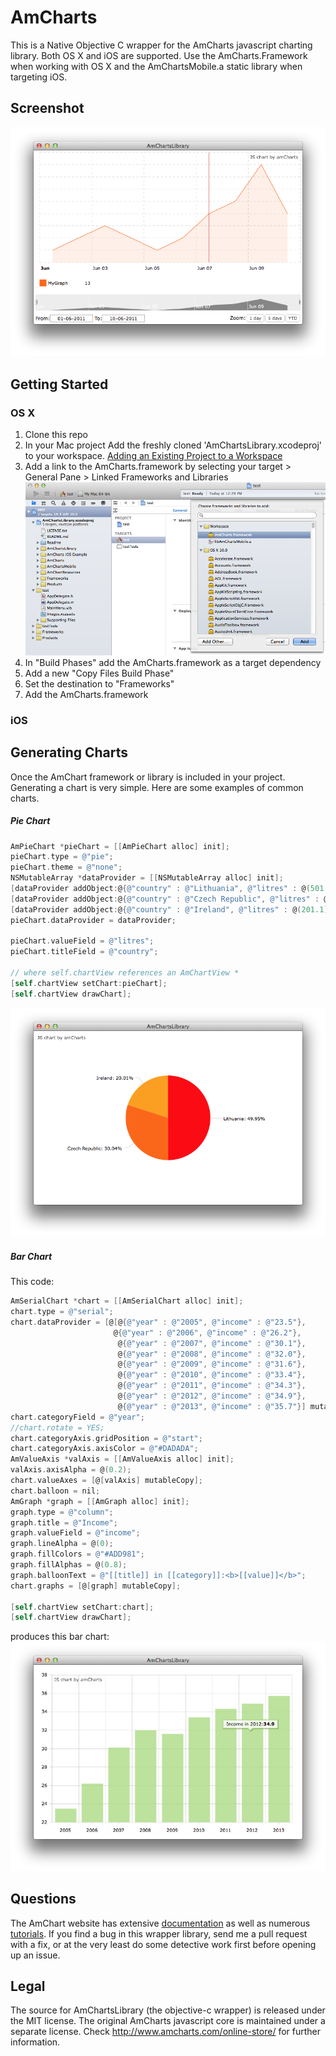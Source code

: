 AmCharts
========

This is a Native Objective C wrapper for the AmCharts javascript charting library.  Both OS X and iOS are supported.  Use the AmCharts.Framework when working with OS X and the AmChartsMobile.a static library when targeting iOS.

## Screenshot
![AmCharts in Cocoa App](https://raw.githubusercontent.com/ChimpStudios/AmCharts/master/Readme/Line%20Chart.png)

## Getting Started

### OS X
1. Clone this repo
2. In your Mac project Add the freshly cloned 'AmChartsLibrary.xcodeproj' to your workspace.  [Adding an Existing Project to a Workspace](https://developer.apple.com/library/ios/recipes/xcode_help-structure_navigator/articles/Adding_an_Existing_Project_to_a_Workspace.html)
3. Add a link to the AmCharts.framework by selecting your target > General Pane > Linked Frameworks and Libraries
![OS X Integration](https://raw.githubusercontent.com/ChimpStudios/AmCharts/master/Readme/osx_integration_1.png)
4. In "Build Phases" add the AmCharts.framework as a target dependency
5. Add a new "Copy Files Build Phase"
6. Set the destination to "Frameworks"
7. Add the AmCharts.framework

### iOS

## Generating Charts

Once the AmChart framework or library is included in your project.  Generating a chart is very simple.  Here are some examples of common charts.

##### Pie Chart

```objective-c
AmPieChart *pieChart = [[AmPieChart alloc] init];
pieChart.type = @"pie";
pieChart.theme = @"none";
NSMutableArray *dataProvider = [[NSMutableArray alloc] init];
[dataProvider addObject:@{@"country" : @"Lithuania", @"litres" : @(501.9)}];
[dataProvider addObject:@{@"country" : @"Czech Republic", @"litres" : @(301.9)}];
[dataProvider addObject:@{@"country" : @"Ireland", @"litres" : @(201.1)}];
pieChart.dataProvider = dataProvider;

pieChart.valueField = @"litres";
pieChart.titleField = @"country";

// where self.chartView references an AmChartView *
[self.chartView setChart:pieChart];
[self.chartView drawChart];
```
![AmCharts in Cocoa App](https://raw.githubusercontent.com/ChimpStudios/AmCharts/master/Readme/Pie%20Chart.png)


##### Bar Chart
This code:

```objective-c
AmSerialChart *chart = [[AmSerialChart alloc] init];
chart.type = @"serial";
chart.dataProvider = [@[@{@"year" : @"2005", @"income" : @"23.5"},
                       @{@"year" : @"2006", @"income" : @"26.2"},
                        @{@"year" : @"2007", @"income" : @"30.1"},
                        @{@"year" : @"2008", @"income" : @"32.0"},
                        @{@"year" : @"2009", @"income" : @"31.6"},
                        @{@"year" : @"2010", @"income" : @"33.4"},
                        @{@"year" : @"2011", @"income" : @"34.3"},
                        @{@"year" : @"2012", @"income" : @"34.9"},
                        @{@"year" : @"2013", @"income" : @"35.7"}] mutableCopy];
chart.categoryField = @"year";
//chart.rotate = YES;
chart.categoryAxis.gridPosition = @"start";
chart.categoryAxis.axisColor = @"#DADADA";
AmValueAxis *valAxis = [[AmValueAxis alloc] init];
valAxis.axisAlpha = @(0.2);
chart.valueAxes = [@[valAxis] mutableCopy];
chart.balloon = nil;
AmGraph *graph = [[AmGraph alloc] init];
graph.type = @"column";
graph.title = @"Income";
graph.valueField = @"income";
graph.lineAlpha = @(0);
graph.fillColors = @"#ADD981";
graph.fillAlphas = @(0.8);
graph.balloonText = @"[[title]] in [[category]]:<b>[[value]]</b>";
chart.graphs = [@[graph] mutableCopy];

[self.chartView setChart:chart];
[self.chartView drawChart];
```
produces this bar chart:
![AmCharts in Cocoa App](https://raw.githubusercontent.com/ChimpStudios/AmCharts/master/Readme/Bar%20Chart.png)

## Questions
The AmChart website has extensive [documentation](http://docs.amcharts.com/3/) as well as numerous [tutorials](http://www.amcharts.com/tutorials/).  If you find a bug in this wrapper library, send me a pull request with a fix, or at the very least do some detective work first before opening up an issue.

## Legal
The source for AmChartsLibrary (the objective-c wrapper) is released under the MIT license.  The original AmCharts javascript core is maintained under a separate license.  Check http://www.amcharts.com/online-store/ for further information.